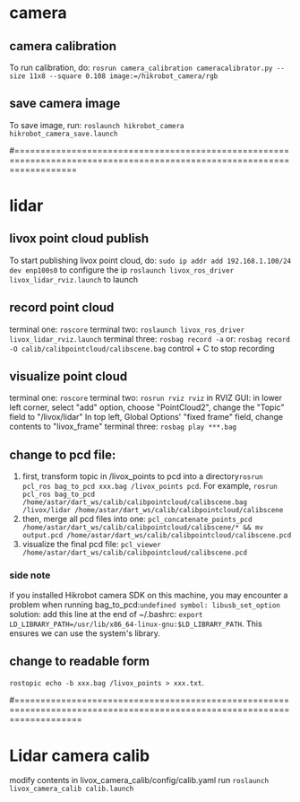 # camera 

## camera calibration
To run calibration, do: `rosrun camera_calibration cameracalibrator.py --size 11x8 --square 0.108 image:=/hikrobot_camera/rgb`

## save camera image
To save image, run: `roslaunch hikrobot_camera hikrobot_camera_save.launch`

#========================================================================================================================

# lidar 

## livox point cloud publish
To start publishing livox point cloud, do: 
`sudo ip addr add 192.168.1.100/24 dev enp100s0` to configure the ip
`roslaunch livox_ros_driver livox_lidar_rviz.launch` to launch

## record point cloud
terminal one: `roscore`
terminal two: `roslaunch livox_ros_driver livox_lidar_rviz.launch`
terminal three: `rosbag record -a` or: `rosbag record -O calib/calibpointcloud/calibscene.bag`
control + C to stop recording

## visualize point cloud
terminal one: `roscore`
terminal two: `rosrun rviz rviz`
in RVIZ GUI: in lower left corner, select "add" option, choose "PointCloud2", change the "Topic" field to "/livox/lidar"
In top left, Global Options' "fixed frame" field, change contents to "livox_frame"
terminal three: `rosbag play ***.bag`

## change to pcd file:
1. first, transform topic in /livox_points to pcd into a directory`rosrun pcl_ros bag_to_pcd xxx.bag /livox_points pcd`. 
For example, `rosrun pcl_ros bag_to_pcd /home/astar/dart_ws/calib/calibpointcloud/calibscene.bag /livox/lidar /home/astar/dart_ws/calib/calibpointcloud/calibscene`
2. then, merge all pcd files into one: `pcl_concatenate_points_pcd /home/astar/dart_ws/calib/calibpointcloud/calibscene/* && mv output.pcd /home/astar/dart_ws/calib/calibpointcloud/calibscene.pcd `
3. visualize the final pcd file: `pcl_viewer /home/astar/dart_ws/calib/calibpointcloud/calibscene.pcd`

### side note
if you installed Hikrobot camera SDK on this machine, you may encounter a problem when running bag_to_pcd:`undefined symbol: libusb_set_option`
solution: add this line at the end of ~/.bashrc: `export LD_LIBRARY_PATH=/usr/lib/x86_64-linux-gnu:$LD_LIBRARY_PATH`. This ensures we can use the system's library.
## change to readable form
`rostopic echo -b xxx.bag /livox_points > xxx.txt`.

#=========================================================================================================================
# Lidar camera calib
modify contents in livox_camera_calib/config/calib.yaml
run `roslaunch livox_camera_calib calib.launch`

